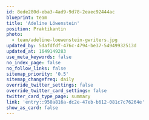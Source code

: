 ```yaml
---
id: 8ede280d-eba3-4ad9-9d78-2eaec92444ac
blueprint: team
title: 'Adeline Löwenstein'
position: Praktikantin
photo:
  - team/adeline-loewenstein-gwriters.jpg
updated_by: 5dafdfdf-476c-4794-be37-54949932513d
updated_at: 1649149283
use_meta_keywords: false
no_index_page: false
no_follow_links: false
sitemap_priority: '0.5'
sitemap_changefreq: daily
override_twitter_settings: false
override_twitter_card_settings: false
twitter_card_type_page: summary
link: 'entry::950a816a-dc2e-47eb-b612-081c7c76264e'
show_as_card: false
---
```

